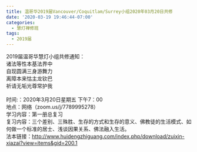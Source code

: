 ```yaml
---
title: 温哥华2019届Vancouver/Coquitlam/Surrey小组2020年03月20日共修
date: '2020-03-19 19:46:44-07:00'
categories:
  - 慧灯禅修班
tags:
  - 2019届
---
```

2019届温哥华慧灯小组共修通知：\
诸法等性本基法界中\
自现圆满三身游舞力\
离障本来怙主龙钦巴\
祈请无垢光尊常护我\
\
时间:：2020年3月20日星期五 下午7：00\
地点：网络（zoom.us/j/7789995278） \
学习内容：第一册总复习\
复习内容：三个差别、三殊胜、生存的方式和生存的意义、佛教徒的生活模式、如何做一个标准的居士、浅谈因果关系、佛法融入生活。\
法本链接：<http://www.huidengzhiguang.com/index.php/download/zuixin-xiazai?view=items&gid=200.1>